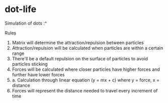 # dot-life
Simulation of dots :^

Rules
1. Matrix will determine the attraction/repulsion between particles
2. Attraction/repulsion will be calculated when particles are within a certain range
3. There'll be a default repulsion on the surface of particles to avoid particles sticking
4. Forces will be calculated where closer particles have higher forces and further have lower forces
4. a. Calculation through linear equation (y = mx + c) where y = force, x = distance
5. Forces will represent the distance needed to travel every increment of time